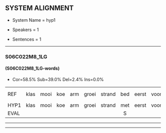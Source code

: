 
## SYSTEM ALIGNMENT

- System Name = hyp1

- Speakers = 1

- Sentences = 1

---

### S06C022M8_1LG

#### (S06C022M8_1LG-words)

- Cor=58.5%	Sub=39.0%	Del=2.4%	Ins=0.0%

|  |  |  |  |  |  |  |  |  |  |  |  |  |  |  |  |  |  |  |  |  |  |  |  |  |  |  |  |  |  |  |  |  |  |  |  |  |  |  |  |  |  |
|:--- |:---:|:---:|:---:|:---:|:---:|:---:|:---:|:---:|:---:|:---:|:---:|:---:|:---:|:---:|:---:|:---:|:---:|:---:|:---:|:---:|:---:|:---:|:---:|:---:|:---:|:---:|:---:|:---:|:---:|:---:|:---:|:---:|:---:|:---:|:---:|:---:|:---:|:---:|:---:|:---:|:---:|
| REF | klas | mooi | koe | arm | groei | strand | bed | eerst | voor | draai | * | sjaal | herfst | duur | straat | leeuw | clown | hoek | krant | hout*(goud) | vriend | gauw | chips | groen | feest | reis | jas | huis | paard | vijf | muts | nieuw | kind | bang | oog | zacht | schoen | plas | neus | knoop | plank |
| HYP1 | klas | mooi | koe | arm | groei | strand | met | eerst | voor | draai |  | shaal | erfst | duur | straat | leew | klauwde | hoek | radend | god | vriend | gal | gips | groen | feest | res | jas | has | part | faf | mit | nieuw | kind | bang | oog | zacht | schoen | plas | dus | kdoop | plank |
| EVAL |  |  |  |  |  |  | S |  |  |  | D | S | S |  |  | S | S |  | S | S |  | S | S |  |  | S |  | S | S | S | S |  |  |  |  |  |  |  | S | S |  |
---

---
